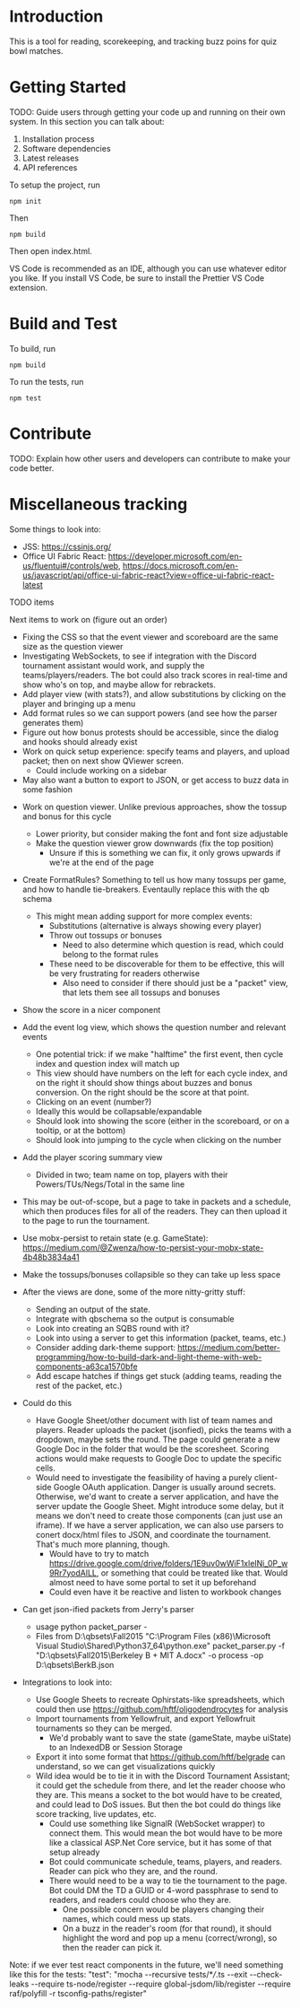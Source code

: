 # Introduction

This is a tool for reading, scorekeeping, and tracking buzz poins for quiz bowl matches.

# Getting Started

TODO: Guide users through getting your code up and running on their own system. In this section you can talk about:

1. Installation process
2. Software dependencies
3. Latest releases
4. API references

To setup the project, run

`npm init`

Then

`npm build`

Then open index.html.

VS Code is recommended as an IDE, although you can use whatever editor you like. If you install VS Code, be sure to install the Prettier VS Code extension.

# Build and Test

To build, run

`npm build`

To run the tests, run

`npm test`

# Contribute

TODO: Explain how other users and developers can contribute to make your code better.

# Miscellaneous tracking

Some things to look into:

-   JSS: https://cssinjs.org/
-   Office UI Fabric React: https://developer.microsoft.com/en-us/fluentui#/controls/web, https://docs.microsoft.com/en-us/javascript/api/office-ui-fabric-react?view=office-ui-fabric-react-latest

TODO items

Next items to work on (figure out an order)

-   Fixing the CSS so that the event viewer and scoreboard are the same size as the question viewer
-   Investigating WebSockets, to see if integration with the Discord tournament assistant would work, and supply the
    teams/players/readers. The bot could also track scores in real-time and show who's on top, and maybe allow for
    rebrackets.
-   Add player view (with stats?), and allow substitutions by clicking on the player and bringing up a menu
-   Add format rules so we can support powers (and see how the parser generates them)
-   Figure out how bonus protests should be accessible, since the dialog and hooks should already exist
-   Work on quick setup experience: specify teams and players, and upload packet; then on next show QViewer screen.
    -   Could include working on a sidebar
-   May also want a button to export to JSON, or get access to buzz data in some fashion

*   Work on question viewer. Unlike previous approaches, show the tossup and bonus for this cycle
    -   Lower priority, but consider making the font and font size adjustable
    -   Make the question viewer grow downwards (fix the top position)
        -   Unsure if this is something we can fix, it only grows upwards if we're at the end of the page
*   Create FormatRules? Something to tell us how many tossups per game, and how to handle tie-breakers. Eventaully replace this with the qb schema
    -   This might mean adding support for more complex events:
        -   Substitutions (alternative is always showing every player)
        -   Throw out tossups or bonuses
            -   Need to also determine which question is read, which could belong to the format rules
        -   These need to be discoverable for them to be effective, this will be very frustrating for readers otherwise
            -   Also need to consider if there should just be a "packet" view, that lets them see all tossups and bonuses
*   Show the score in a nicer component
*   Add the event log view, which shows the question number and relevant events
    -   One potential trick: if we make "halftime" the first event, then cycle index and question index will match up
    -   This view should have numbers on the left for each cycle index, and on the right it should show things about buzzes
        and bonus conversion. On the right should be the score at that point.
    -   Clicking on an event (number?)
    -   Ideally this would be collapsable/expandable
    -   Should look into showing the score (either in the scoreboard, or on a tooltip, or at the bottom)
    -   Should look into jumping to the cycle when clicking on the number
*   Add the player scoring summary view
    -   Divided in two; team name on top, players with their Powers/TUs/Negs/Total in the same line
*   This may be out-of-scope, but a page to take in packets and a schedule, which then produces files for all of the readers.
    They can then upload it to the page to run the tournament.
*   Use mobx-persist to retain state (e.g. GameState): https://medium.com/@Zwenza/how-to-persist-your-mobx-state-4b48b3834a41
*   Make the tossups/bonuses collapsible so they can take up less space

*   After the views are done, some of the more nitty-gritty stuff:

    -   Sending an output of the state.
    -   Integrate with qbschema so the output is consumable
    -   Look into creating an SQBS round with it?
    -   Look into using a server to get this information (packet, teams, etc.)
    -   Consider adding dark-theme support: https://medium.com/better-programming/how-to-build-dark-and-light-theme-with-web-components-a63ca1570bfe
    -   Add escape hatches if things get stuck (adding teams, reading the rest of the packet, etc.)

*   Could do this

    -   Have Google Sheet/other document with list of team names and players. Reader uploads the packet (jsonfied), picks the
        teams with a dropdown, maybe sets the round. The page could generate a new Google Doc in the folder that would be the
        scoresheet. Scoring actions would make requests to Google Doc to update the specific cells.
    -   Would need to investigate the feasibility of having a purely client-side Google OAuth application. Danger is usually
        around secrets. Otherwise, we'd want to create a server application, and have the server update the Google Sheet.
        Might introduce some delay, but it means we don't need to create those components (can just use an iframe). If we have
        a server application, we can also use parsers to conert docx/html files to JSON, and coordinate the tournament. That's
        much more planning, though.
        -   Would have to try to match https://drive.google.com/drive/folders/1E9uv0wWiF1xleINi_0P_w9Rr7yodAlLL, or something
            that could be treated like that. Would almost need to have some portal to set it up beforehand
        -   Could even have it be reactive and listen to workbook changes

*   Can get json-ified packets from Jerry's parser

    -   usage python packet_parser -
    -   Files from D:\qbsets\Fall2015
        "C:\Program Files (x86)\Microsoft Visual Studio\Shared\Python37_64\python.exe" packet_parser.py -f "D:\qbsets\Fall2015\Berkeley B + MIT A.docx" -o process -op D:\qbsets\BerkB.json

*   Integrations to look into:
    -   Use Google Sheets to recreate Ophirstats-like spreadsheets, which could then use https://github.com/hftf/oligodendrocytes for analysis
    -   Import tournaments from Yellowfruit, and export Yellowfruit tournaments so they can be merged.
        -   We'd probably want to save the state (gameState, maybe uiState) to an IndexedDB or Session Storage
    -   Export it into some format that https://github.com/hftf/belgrade can understand, so we can get visualizations quickly
    -   Wild idea would be to tie it in with the Discord Tournament Assistant; it could get the schedule from there, and
        let the reader choose who they are. This means a socket to the bot would have to be created, and could lead to DoS
        issues. But then the bot could do things like score tracking, live updates, etc.
        -   Could use something like SignalR (WebSocket wrapper) to connect them. This would mean the bot would have to be
            more like a classical ASP.Net Core service, but it has some of that setup already
        -   Bot could communicate schedule, teams, players, and readers. Reader can pick who they are, and the round.
        -   There would need to be a way to tie the tournament to the page. Bot could DM the TD a GUID or 4-word passphrase
            to send to readers, and readers could choose who they are.
            -   One possible concern would be players changing their names, which could mess up stats.
            -   On a buzz in the reader's room (for that round), it should highlight the word and pop up a menu
                (correct/wrong), so then the reader can pick it.

Note: if we ever test react components in the future, we'll need something like this for the tests:
"test": "mocha --recursive tests/\*_/_.ts --exit --check-leaks --require ts-node/register --require global-jsdom/lib/register --require raf/polyfill -r tsconfig-paths/register"
